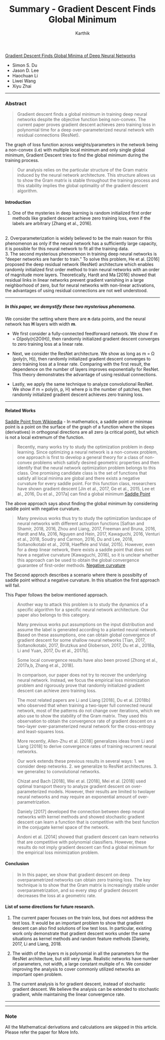 ﻿---
layout: post
title: "Summary - Gradient Descent Finds Global Minimum"
author: "Karthik"
categories: journal
tags: [documentation,sample]
image:
---




[Gradient Descent Finds Global Minima of Deep Neural Networks](https://arxiv.org/pdf/1811.03804.pdf)

- Simon S. Du
- Jason D. Lee
- Haochuan Li
- Liwei Wang
- Xiyu Zhai


---



### Abstract
> Gradient descent finds a global minimum in training deep neural networks despite the objective function being non-convex. The current paper proves gradient descent achieves zero training loss in polynomial time for a deep over-parameterized neural network with residual connections (ResNet). 

The graph of loss function across weights/parameters in the network being a non-convex (i.e) with multiple local minimum and only single global minimum, Gradient Descent tries to find the global minimum during the training process.  

> Our analysis relies on the particular structure of the Gram matrix induced by the neural network architecture. This structure allows us to show the Gram matrix is stable throughout the training process and this stability implies the global optimality of the gradient descent algorithm. 

#### Introduction

1. One of the mysteries in deep learning is random initialized first order methods like gradient
descent achieve zero training loss, even if the labels are arbitrary [Zhang et al., 2016].
<br>
2. Overparameterization is widely believed to be the main reason for this phenomenon as only if the neural network has a sufficiently large capacity, it is possible for this neural network to fit all the training data. 
<br>
3. The second mysterious phenomenon in training deep neural networks is “deeper networks are harder to train.” To solve this problem, He et al. [2016] proposed the deep residual network (ResNet) architecture which enables randomly initialized first order method to train neural networks with an order of magnitude more layers. Theoretically, Hardt and Ma [2016] showed that residual links in linear networks prevent gradient vanishing in a large neighborhood of zero, but for neural networks with non-linear activations, the advantages of using residual connections are not well understood.


---

##### In this paper, we demystify these two mysterious phenomena.
We consider the setting where there are **n** data points, and the neural network has **H** layers with width **m**.

- We first consider a fully-connected feedforward network. 
 We show if m = Ω(poly(n)2O(H)), then randomly initialized gradient descent converges to zero training loss at a linear rate.

-  Next, we consider the ResNet architecture. We show as long as m = Ω (poly(n, H)), then randomly initialized gradient descent converges to zero training loss at a linear rate. Comparing with the first result, the dependence on the number of layers improves exponentially for ResNet. This theory demonstrates the advantage of using residual connections.

-  Lastly, we apply the same technique to analyze convolutional ResNet. 
We show if m = poly(n, p, H)  where p is the number of patches, then randomly initialized gradient descent achieves zero training loss.

---
#### Related Works

[Saddle Point from Wikipedia](https://en.wikipedia.org/wiki/Saddle_point) - In mathematics, a saddle point or minimax point is a point on the surface of the graph of a function where the slopes (derivatives) in orthogonal directions are all zero (a critical point), but which is not a local extremum of the function. 

> Recently, many works try to study the optimization problem in deep learning. Since optimizing a neural network is a non-convex problem, one approach is first to develop a general theory for a class of non-convex problems which satisfy desired geometric properties and then identify that the neural network optimization problem belongs to this class. One promising candidate class is
the set of functions that satisfy all local minima are global and there exists a negative curvature for every saddle point. For this function class, researchers have shown gradient descent [Jin et al., 2017, Ge et al., 2015, Lee et al., 2016, Du et al., 2017a] can find a global minimum
[Saddle Point](https://en.wikipedia.org/wiki/Saddle_point)

The above approach says about finding the global minimum by considering saddle point with negative curvature.

> Many previous works thus try to study the optimization landscape of neural networks with different activation functions [Safran and Shamir, 2018, 2016, Zhou and Liang, 2017, Freeman and Bruna, 2016, Hardt and Ma, 2016, Nguyen and Hein, 2017, Kawaguchi, 2016, Venturi et al., 2018, Soudry and Carmon, 2016, Du and Lee, 2018, Soltanolkotabi et al., 2018, Haeffele and Vidal, 2015]. However, even for a deep linear network, there exists a saddle point that does not have a negative curvature [Kawaguchi, 2016], so it is unclear whether this approach can be used to obtain the global convergence guarantee of first-order methods.
[Negative curvature](http://stanwagon.com/wagon/misc/htmllinks/invisiblehandshake_3.html)

The Second approch describes a scenario where there is possibilty of saddle point without a negative curvature. In this situation the first approach will fail.


This Paper follows the below mentioned approach.
> Another way to attack this problem is to study the dynamics of a specific algorithm for a specific
neural network architecture. Our paper also belongs to this category.

> Many previous works put assumptions on the input distribution and assume the label is generated according to a planted neural network. Based on these assumptions, one can obtain global convergence of gradient descent for some shallow neural networks [Tian, 2017, Soltanolkotabi, 2017, Brutzkus and Globerson, 2017, Du et al., 2018a, Li and Yuan, 2017, Du et al., 2017b].

>Some local convergence results have also been proved [Zhong et al., 2017a,b, Zhang et al., 2018].

> In comparison, our paper does not try to recover the underlying neural network. Instead, we focus the empirical loss minimization problem and rigorously prove that randomly initialized gradient descent can achieve zero training loss.


> The most related papers are Li and Liang [2018], Du et al. [2018b] who observed that when training a two-layer full connected neural network, most of the patterns do not change over iterations, which we also use to show the stability of the Gram matrix. They used this observation to obtain the convergence rate of gradient descent on a two-layer over-parameterized neural network for the cross-entropy and least-squares loss.


> More recently, Allen-Zhu et al. [2018] generalizes ideas from Li and Liang [2018] to derive convergence rates of training recurrent neural networks.

> Our work extends these previous results in several ways: 
	1. we consider deep networks.
	2. we generalize to ResNet architectures.
	3. we generaliez to convolutional networks.


> Chizat and Bach [2018], Wei et al. [2018], Mei et al. [2018] used optimal transport theory to analyze gradient descent on over-parameterized models. However, their results are limited to twolayer neural networks and may require an exponential amount of over-parametrization.


> Daniely [2017] developed the connection between deep neural networks with kernel methods and showed stochastic gradient descent can learn a function that is competitive with the best function in the conjugate kernel space of the network. 

> Andoni et al. [2014] showed that gradient descent can learn networks that are competitive with polynomial classifiers. However, these results do not imply gradient descent can find a global minimum for the empirical loss minimization problem.


#### Conclusion
> In In this paper, we show that gradient descent on deep overparametrized networks can obtain zero training loss. The key technique is to show that the Gram matrix is increasingly stable under overparametrization, and so every step of gradient descent decreases the loss at a geometric rate.

#### List of some directions for future research.

1. The current paper focuses on the train loss, but does not address the test loss. It would be an important problem to show that gradient descent can also find solutions of low test loss. In particular, existing work only demonstrate that gradient descent works under the same situations as kernel methods and random feature methods [Daniely, 2017, Li and Liang, 2018.

2. The width of the layers m is polynomial in all the parameters for the ResNet architecture, but still very large. Realistic networks have number of parameters, not width, a large constant multiple of n. We consider improving the analysis to cover commonly utilized networks an important open problem.

3. The current analysis is for gradient descent, instead of stochastic gradient descent. We believe the analysis can be extended to stochastic gradient, while maintaining the linear convergence rate.


---
---
### Note
All the Mathematical derivations and calculations are skipped in this article. Please refer the paper for More Info.


